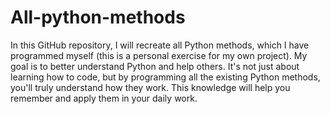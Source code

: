 # All-python-methods
In this GitHub repository, I will recreate all Python methods, which I have programmed myself (this is a personal exercise for my own project). My goal is to better understand Python and help others. It's not just about learning how to code, but by programming all the existing Python methods, you'll truly understand how they work. This knowledge will help you remember and apply them in your daily work.
